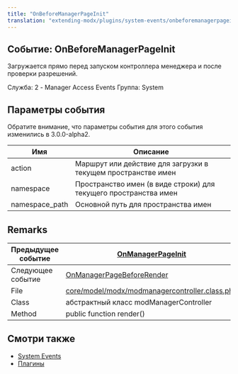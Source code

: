 ```yaml
---
title: "OnBeforeManagerPageInit"
translation: "extending-modx/plugins/system-events/onbeforemanagerpageinit"
---
```


## Событие: OnBeforeManagerPageInit

Загружается прямо перед запуском контроллера менеджера и после проверки разрешений.

Служба: 2 - Manager Access Events
Группа: System

## Параметры события

Обратите внимание, что параметры события для этого события изменились в 3.0.0-alpha2.

| Имя            | Описание                                                         |
| -------------- | ---------------------------------------------------------------- |
| action         | Маршрут или действие для загрузки в текущем пространстве имен    |
| namespace      | Пространство имен (в виде строки) для текущего пространства имен |
| namespace_path | Основной путь для пространства имен                              |

## Remarks

| Предыдущее событие | [OnManagerPageInit](extending-modx/plugins/system-events/onmanagerpageinit "OnManagerPageInit")                                                    |
| ------------------ | -------------------------------------------------------------------------------------------------------------------------------------------------- |
| Следующее событие  | [OnManagerPageBeforeRender](extending-modx/plugins/system-events/onmanagerpagebeforerender "OnManagerPageBeforeRender")                            |
| File               | [core/model/modx/modmanagercontroller.class.php](https://github.com/modxcms/revolution/blob/master/core/model/modx/modmanagercontroller.class.php) |
| Class              | абстрактный класс modManagerController                                                                                                             |
| Method             | public function render()                                                                                                                           |

## Смотри также

-   [System Events](extending-modx/plugins/system-events "System Events")
-   [Плагины](extending-modx/plugins "Плагины")

